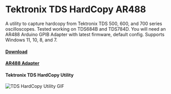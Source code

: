 # Tektronix TDS HardCopy AR488
 A utility to capture hardcopy from Tektronix TDS 500, 600, and 700 series oscilloscopes. Tested working on TDS684B and TDS784D. You will need an AR488 Arduino GPIB Adapter with latest firmware, default config. Supports Windows 11, 10, 8, and 7.
#### [Download]()

#### [AR488 Adapter](https://github.com/Twilight-Logic/AR488)

#### Tektronix TDS HardCopy Utility
![TDS HardCopy Utility GIF]()